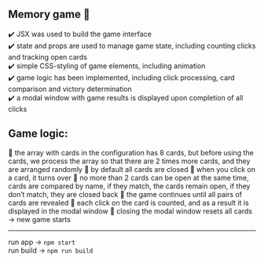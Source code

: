 ## Memory game 🔎

✔️ JSX was used to build the game interface<br>
✔️ state and props are used to manage game state, including counting clicks and tracking open cards<br>
✔️ simple CSS-styling of game elements, including animation<br>
✔️ game logic has been implemented, including click processing, card comparison and victory determination<br>
✔️ a modal window with game results is displayed upon completion of all clicks

## Game logic:
🔺 the array with cards in the configuration has 8 cards, but before using the cards, we process the array so that there are 2 times more cards, and they are arranged randomly
🔺 by default all cards are closed
🔺 when you click on a card, it turns over
🔺 no more than 2 cards can be open at the same time, cards are compared by name, if they match, the cards remain open, if they don’t match, they are closed back
🔺 the game continues until all pairs of cards are revealed
🔺 each click on the card is counted, and as a result it is displayed in the modal window
🔺 closing the modal window resets all cards → new game starts
<hr>

run app → `npm start` <br>
run build → `npm run build`
